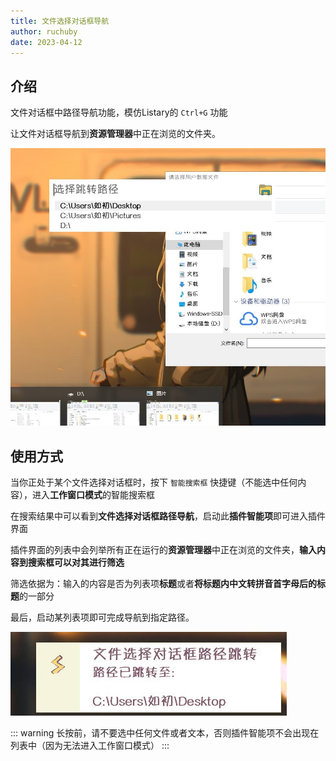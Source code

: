 ```yaml
---
title: 文件选择对话框导航
author: ruchuby
date: 2023-04-12
---
```


## 介绍

文件对话框中路径导航功能，模仿Listary的 `Ctrl+G` 功能

让文件对话框导航到**资源管理器**中正在浏览的文件夹。

![文件选择对话框导航:主界面](./images/file-selection-dialog-nav-1.jpg)

## 使用方式

当你正处于某个文件选择对话框时，按下 `智能搜索框` 快捷键（不能选中任何内容），进入**工作窗口模式**的智能搜索框

在搜索结果中可以看到**文件选择对话框路径导航**，启动此**插件智能项**即可进入插件界面

插件界面的列表中会列举所有正在运行的**资源管理器**中正在浏览的文件夹，**输入内容到搜索框可以对其进行筛选**

筛选依据为：输入的内容是否为列表项**标题**或者**将标题内中文转拼音首字母后的标题**的一部分

最后，启动某列表项即可完成导航到指定路径。

![文件选择对话框导航:导航提示](./images/file-selection-dialog-nav-2.jpg)

::: warning
长按前，请不要选中任何文件或者文本，否则插件智能项不会出现在列表中（因为无法进入工作窗口模式）
:::
